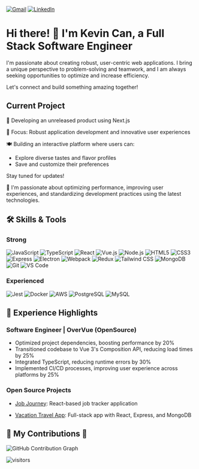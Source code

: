 

[![Gmail](https://img.shields.io/badge/-GMAIL-D14836?style=for-the-badge&logo=gmail&logoColor=white)](mailto:kevincan415@gmail.com)
[![LinkedIn](https://img.shields.io/badge/-LINKEDIN-0077B5?style=for-the-badge&logo=linkedin&logoColor=white)](https://www.linkedin.com/in/kevincan/)

# Hi there! 👋 I'm Kevin Can, a Full Stack Software Engineer

I'm passionate about creating robust, user-centric web applications. I bring a unique perspective to problem-solving and teamwork, and I am always seeking opportunities to optimize and increase efficiency.

Let's connect and build something amazing together!

## Current Project

🚀 Developing an unreleased product using Next.js

📱 Focus: Robust application development and innovative user experiences

🍽️ Building an interactive platform where users can:
- Explore diverse tastes and flavor profiles
- Save and customize their preferences


Stay tuned for updates!


🌱 I'm passionate about optimizing performance, improving user experiences, and standardizing development practices using the latest technologies.

## 🛠 Skills & Tools

### Strong
![JavaScript](https://img.shields.io/badge/-JavaScript-F7DF1E?style=flat-square&logo=javascript&logoColor=black)
![TypeScript](https://img.shields.io/badge/-TypeScript-3178C6?style=flat-square&logo=typescript&logoColor=white)
![React](https://img.shields.io/badge/-React-61DAFB?style=flat-square&logo=react&logoColor=black)
![Vue.js](https://img.shields.io/badge/-Vue.js-4FC08D?style=flat-square&logo=vue.js&logoColor=white)
![Node.js](https://img.shields.io/badge/-Node.js-339933?style=flat-square&logo=Node.js&logoColor=white)
![HTML5](https://img.shields.io/badge/-HTML5-E34F26?style=flat-square&logo=html5&logoColor=white)
![CSS3](https://img.shields.io/badge/-CSS3-1572B6?style=flat-square&logo=css3)
![Express](https://img.shields.io/badge/-Express-000000?style=flat-square&logo=express&logoColor=white)
![Electron](https://img.shields.io/badge/-Electron-47848F?style=flat-square&logo=electron&logoColor=white)
![Webpack](https://img.shields.io/badge/-Webpack-8DD6F9?style=flat-square&logo=webpack&logoColor=black)
![Redux](https://img.shields.io/badge/-Redux-764ABC?style=flat-square&logo=redux&logoColor=white)
![Tailwind CSS](https://img.shields.io/badge/-Tailwind_CSS-38B2AC?style=flat-square&logo=tailwind-css&logoColor=white)
![MongoDB](https://img.shields.io/badge/-MongoDB-47A248?style=flat-square&logo=mongodb&logoColor=white)
![Git](https://img.shields.io/badge/-Git-F05032?style=flat-square&logo=git&logoColor=white)
![VS Code](https://img.shields.io/badge/-VS_Code-007ACC?style=flat-square&logo=visual-studio-code&logoColor=white)

### Experienced
![Jest](https://img.shields.io/badge/-Jest-C21325?style=flat-square&logo=jest&logoColor=white)
![Docker](https://img.shields.io/badge/-Docker-2496ED?style=flat-square&logo=docker&logoColor=white)
![AWS](https://img.shields.io/badge/-AWS-232F3E?style=flat-square&logo=amazon-aws)
![PostgreSQL](https://img.shields.io/badge/-PostgreSQL-336791?style=flat-square&logo=postgresql&logoColor=white)
![MySQL](https://img.shields.io/badge/-MySQL-4479A1?style=flat-square&logo=mysql&logoColor=white)

## 💼 Experience Highlights

### Software Engineer | OverVue (OpenSource)
- Optimized project dependencies, boosting performance by 20%
- Transitioned codebase to Vue 3's Composition API, reducing load times by 25%
- Integrated TypeScript, reducing runtime errors by 30%
- Implemented CI/CD processes, improving user experience across platforms by 25%

### Open Source Projects
- [Job Journey](#): React-based job tracker application

- [Vacation Travel App](#): Full-stack app with React, Express, and MongoDB

## 🌿 My Contributions 🌿

![GitHub Contribution Graph](https://github-readme-activity-graph.vercel.app/graph?username=Kelementz916&theme=react-dark)

![visitors](https://visitor-badge.glitch.me/badge?page_id=Kelementz916.id)
